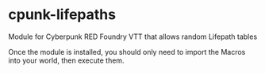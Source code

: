 # cpunk-lifepaths
 Module for Cyberpunk RED Foundry VTT that allows random Lifepath tables

Once the module is installed, you should only need to import the Macros into your world, then execute them.
